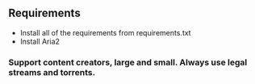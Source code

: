 ## Requirements
- Install all of the requirements from requirements.txt
- Install Aria2 

### Support content creators, large and small.  Always use legal streams and torrents.
